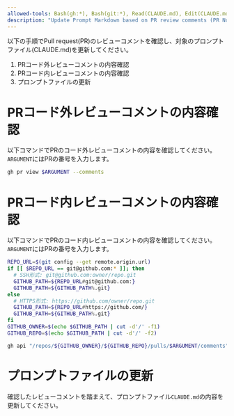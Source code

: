 ```yaml
---
allowed-tools: Bash(gh:*), Bash(git:*), Read(CLAUDE.md), Edit(CLAUDE.md)
description: "Update Prompt Markdown based on PR review comments (PR Number Required)"
---
```


以下の手順でPull request(PR)のレビューコメントを確認し、対象のプロンプトファイル(CLAUDE.md)を更新してください。

1. PRコード外レビューコメントの内容確認
2. PRコード内レビューコメントの内容確認
3. プロンプトファイルの更新

# PRコード外レビューコメントの内容確認

以下コマンドでPRのコード外レビューコメントの内容を確認してください。`ARGUMENT`にはPRの番号を入力します。  

```bash
gh pr view $ARGUMENT --comments
```

# PRコード内レビューコメントの内容確認

以下コマンドでPRのコード内レビューコメントの内容を確認してください。`ARGUMENT`にはPRの番号を入力します。  

```bash
REPO_URL=$(git config --get remote.origin.url)
if [[ $REPO_URL == git@github.com:* ]]; then
  # SSH形式: git@github.com:owner/repo.git
  GITHUB_PATH=${REPO_URL#git@github.com:}
  GITHUB_PATH=${GITHUB_PATH%.git}
else
  # HTTPS形式: https://github.com/owner/repo.git
  GITHUB_PATH=${REPO_URL#https://github.com/}
  GITHUB_PATH=${GITHUB_PATH%.git}
fi
GITHUB_OWNER=$(echo $GITHUB_PATH | cut -d'/' -f1)
GITHUB_REPO=$(echo $GITHUB_PATH | cut -d'/' -f2)

gh api "/repos/${GITHUB_OWNER}/${GITHUB_REPO}/pulls/$ARGUMENT/comments"
```

# プロンプトファイルの更新

確認したレビューコメントを踏まえて、プロンプトファイル`CLAUDE.md`の内容を更新してください。
